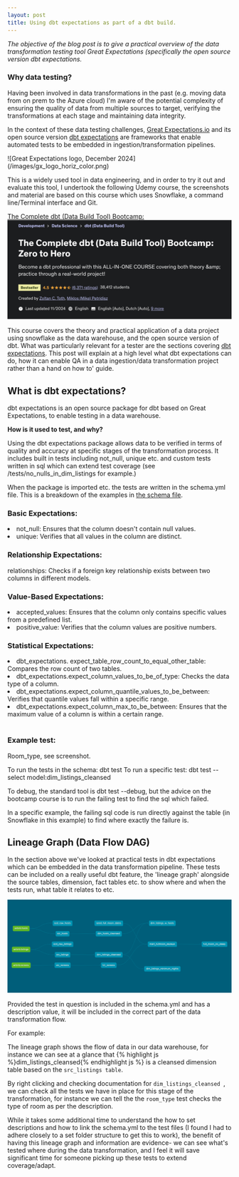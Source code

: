 ```yaml
---
layout: post
title: Using dbt expectations as part of a dbt build.
---
```


<i> The objective of the blog post is to give a practical overview of the data transformation testing tool Great Expectations (specifically the open source version dbt expectations. </i>

### Why data testing?

Having been involved in data transformations in the past (e.g. moving data from on prem to the Azure cloud) I'm aware of the potential complexity of ensuring the quality of data from multiple sources to target, verifying the transformations at each stage and maintaining data integrity.

In the context of these data testing challenges, [Great Expectations.io](https://greatexpectations.io/) and its open source version [dbt expectations](https://github.com/calogica/dbt-expectations) are frameworks that enable automated tests to be embedded in ingestion/transformation pipelines.

<GE Image>
![Great Expectations logo, December 2024](/images/gx_logo_horiz_color.png)

This is a widely used tool in data engineering, and in order to try it out and evaluate this tool, I undertook the following Udemy course, the screenshots and material are based on this course which uses Snowflake, a command line/Terminal interface and Git.

<!--
[The Complete dbt (Data Build Tool) Bootcamp:](https://www.udemy.com/course/complete-dbt-data-build-tool-bootcamp-zero-to-hero-learn-dbt)
![dbt bootcamp](/images/dbtHeroUdemy.png) -->

[The Complete dbt (Data Build Tool) Bootcamp:](https://www.udemy.com/course/complete-dbt-data-build-tool-bootcamp-zero-to-hero-learn-dbt) ![dbt bootcamp](/images/dbtHeroUdemy.png)

This course covers the theory and practical application of a data project using snowflake as the data warehouse, and the open source version of dbt. What was particularly relevant for a tester are the sections covering [dbt expectations](https://hub.getdbt.com/calogica/dbt_expectations/latest/). This post will explain at a high level what dbt expectations can do, how it can enable QA in a data ingestion/data transformation project rather than a hand on how to' guide.

## What is dbt expectations?

dbt expectations is an open source package for dbt based on Great Expectations, to enable testing in a data warehouse.

<b> How is it used to test, and why? </b>

Using the dbt expectations package allows data to be verified in terms of quality and accuracy at specific stages of the transformation process. It includes built in tests including not_null, unique etc. and custom tests written in sql which can extend test coverage (see /tests/no_nulls_in_dim_listings for example.)

When the package is imported etc. the tests are written in the schema.yml file. This is a breakdown of the examples in [the schema file](https://github.com/dp2020-dev/completeDbtBootcamp/blob/main/models/schema.yml).

### Basic Expectations:

<li>not_null: Ensures that the column doesn't contain null values.</li>
<li>unique: Verifies that all values in the column are distinct.</li>

### Relationship Expectations:

</li>relationships: Checks if a foreign key relationship exists between two columns in different models.</li>

### Value-Based Expectations:

<li>accepted_values: Ensures that the column only contains specific values from a predefined list.</li>
<li>positive_value:</b> Verifies that the column values are positive numbers.</li>

### Statistical Expectations:<br>

<li>dbt_expectations. expect_table_row_count_to_equal_other_table: Compares the row count of two tables.</li>

<li>dbt_expectations.expect_column_values_to_be_of_type: Checks the data type of a column.</li>
<li>dbt_expectations.expect_column_quantile_values_to_be_between: Verifies that quantile values fall within a specific range.</li>
<li>dbt_expectations.expect_column_max_to_be_between: Ensures that the maximum value of a column is within a certain range.</li><br>

### Example test:<br>

Room_type, see screenshot.

To run the tests in the schema:
dbt test
To run a specific test:
dbt test --select model:dim_listings_cleansed

To debug, the standard tool is dbt test --debug, but the advice on the bootcamp course is to run the failing test to find the sql which failed.

In a specific example, the failing sql code is run directly against the table (in Snowflake in this example) to find where exactly the failure is.

## Lineage Graph (Data Flow DAG)<br>

In the section above we've looked at practical tests in dbt expectations which can be embedded in the data transformation pipeline. These tests can be included on a really useful dbt feature, the 'lineage graph' alongside the source tables, dimension, fact tables etc. to show where and when the tests run, what table it relates to etc.

![dbt lineage graph](/images/dbt-dag-3.png)

Provided the test in question is included in the schema.yml and has a description value, it will be included in the correct part of the data transformation flow.

For example:

The lineage graph shows the flow of data in our data warehouse, for instance we can see at a glance that {% highlight js %}dim_listings_cleansed{% endhighlight js %} is a cleansed dimension table based on the `src_listings table`.

By right clicking and checking documentation for `dim_listings_cleansed `, we can check all the tests we have in place for this stage of the transformation, for instance we can tell the the `room_type` test checks the type of room as per the description.

While it takes some additional time to understand the how to set descriptions and how to link the schema.yml to the test files (I found I had to adhere closely to a set folder structure to get this to work), the benefit of having this lineage graph and information are evidence- we can see what's tested where during the data transformation, and I feel it will save significant time for someone picking up these tests to extend coverage/adapt.
